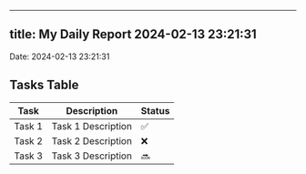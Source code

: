 
---
title: My Daily Report 2024-02-13 23:21:31
---

Date: 2024-02-13 23:21:31

## Tasks Table

| Task | Description | Status |
|------|-------------|--------|
| Task 1 | Task 1 Description | ✅ |
| Task 2 | Task 2 Description | ❌ |
| Task 3 | Task 3 Description | 🔜 |
